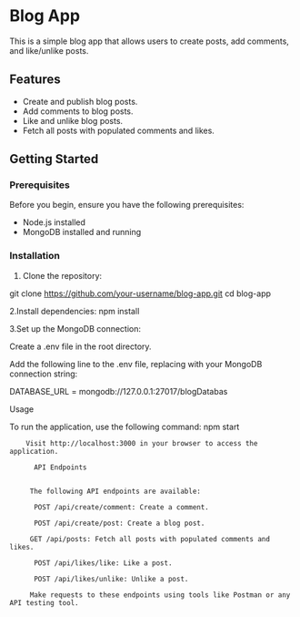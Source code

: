 # Blog App

This is a simple blog app that allows users to create posts, add comments, and like/unlike posts.

## Features

- Create and publish blog posts.
- Add comments to blog posts.
- Like and unlike blog posts.
- Fetch all posts with populated comments and likes.

## Getting Started

### Prerequisites

Before you begin, ensure you have the following prerequisites:

- Node.js installed
- MongoDB installed and running

### Installation

1. Clone the repository:

git clone https://github.com/your-username/blog-app.git
cd blog-app



2.Install dependencies:
npm install

3.Set up the MongoDB connection:


Create a .env file in the root directory.

Add the following line to the .env file, replacing <your-mongodb-url> with your MongoDB connection string:

DATABASE_URL = mongodb://127.0.0.1:27017/blogDatabas

Usage

To run the application, use the following command:
npm start

        Visit http://localhost:3000 in your browser to access the application.
        
          API Endpoints
        
          
         The following API endpoints are available:
        
          POST /api/create/comment: Create a comment.
        
          POST /api/create/post: Create a blog post.
        
         GET /api/posts: Fetch all posts with populated comments and likes. 
        
          POST /api/likes/like: Like a post.
        
          POST /api/likes/unlike: Unlike a post.
        
         Make requests to these endpoints using tools like Postman or any API testing tool.


